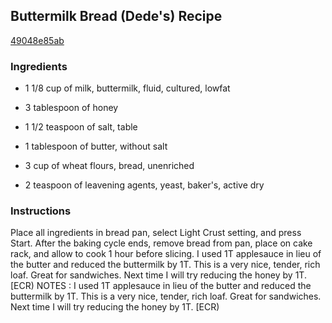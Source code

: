 ## Buttermilk Bread (Dede's) Recipe

[49048e85ab](http://cookeatshare.com/recipes/buttermilk-bread-dede-s-95891)

### Ingredients

 - 1 1/8 cup of milk, buttermilk, fluid, cultured, lowfat

 - 3 tablespoon of honey

 - 1 1/2 teaspoon of salt, table

 - 1 tablespoon of butter, without salt

 - 3 cup of wheat flours, bread, unenriched

 - 2 teaspoon of leavening agents, yeast, baker's, active dry

### Instructions

Place all ingredients in bread pan, select Light Crust setting, and press Start. After the baking cycle ends, remove bread from pan, place on cake rack, and allow to cook 1 hour before slicing. I used 1T applesauce in lieu of the butter and reduced the buttermilk by 1T. This is a very nice, tender, rich loaf. Great for sandwiches. Next time I will try reducing the honey by 1T. [ECR) NOTES : I used 1T applesauce in lieu of the butter and reduced the buttermilk by 1T. This is a very nice, tender, rich loaf. Great for sandwiches. Next time I will try reducing the honey by 1T. [ECR)